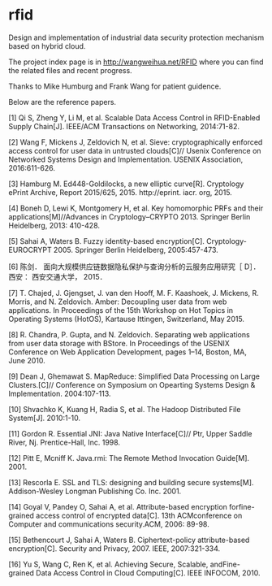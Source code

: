 # rfid
Design and implementation of industrial data security protection mechanism based on hybrid cloud.

The project index page is in http://wangweihua.net/RFID where you can find the related files and recent progress.

Thanks to Mike Humburg and Frank Wang for patient guidence.

Below are the reference papers.

[1] Qi S, Zheng Y, Li M, et al. Scalable Data Access Control in RFID-Enabled Supply Chain[J]. IEEE/ACM Transactions on Networking, 2014:71-82.

[2] Wang F, Mickens J, Zeldovich N, et al. Sieve: cryptographically enforced access control for user data in untrusted clouds[C]// Usenix Conference on Networked Systems Design and Implementation. USENIX Association, 2016:611-626.

[3] Hamburg M. Ed448-Goldilocks, a new elliptic curve[R]. Cryptology ePrint Archive, Report 2015/625, 2015. http://eprint. iacr. org, 2015.

[4] Boneh D, Lewi K, Montgomery H, et al. Key homomorphic PRFs and their applications[M]//Advances in Cryptology–CRYPTO 2013. Springer Berlin Heidelberg, 2013: 410-428.

[5] Sahai A, Waters B. Fuzzy identity-based encryption[C]. Cryptology-EUROCRYPT 2005. Springer Berlin Heidelberg, 2005:457-473.

[6] 陈剑． 面向大规模供应链数据隐私保护与查询分析的云服务应用研究［ D］．西安： 西安交通大学， 2015．

[7] T. Chajed, J. Gjengset, J. van den Hooff, M. F. Kaashoek, J. Mickens, R. Morris, and N. Zeldovich. Amber: Decoupling user data from web applications. In Proceedings of the 15th Workshop on Hot Topics in Operating Systems (HotOS), Kartause Ittingen, Switzerland, May 2015.

[8] R. Chandra, P. Gupta, and N. Zeldovich. Separating web applications from user data storage with BStore. In Proceedings of the USENIX Conference on Web Application Development, pages 1–14, Boston, MA, June 2010.

[9] Dean J, Ghemawat S. MapReduce: Simplified Data Processing on Large Clusters.[C]// Conference on Symposium on Opearting Systems Design & Implementation. 2004:107-113.

[10] Shvachko K, Kuang H, Radia S, et al. The Hadoop Distributed File System[J]. 2010:1-10.

[11] Gordon R. Essential JNI: Java Native Interface[C]// Ptr, Upper Saddle River, Nj. Prentice-Hall, Inc. 1998.

[12] Pitt E, Mcniff K. Java.rmi: The Remote Method Invocation Guide[M]. 2001.

[13] Rescorla E. SSL and TLS: designing and building secure systems[M]. Addison-Wesley Longman Publishing Co. Inc. 2001.

[14] Goyal V, Pandey O, Sahai A, et al. Attribute-based encryption forfine-grained access control of encrypted data[C]. 13th ACMconference on Computer and communications security.ACM, 2006: 89-98.

[15] Bethencourt J, Sahai A, Waters B. Ciphertext-policy attribute-based encryption[C]. Security and Privacy, 2007. IEEE, 2007:321-334.

[16] Yu S, Wang C, Ren K, et al. Achieving Secure, Scalable, andFine-grained Data Access Control in Cloud Computing[C]. IEEE INFOCOM, 2010.
